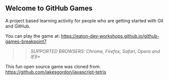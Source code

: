 ## Welcome to GitHub Games

A project based learning activity for people who are getting started with Git and GitHub.

You can play the game at:  https://eaton-dev-workshops.github.io/github-games-breakpoint7

>> _*SUPPORTED BROWSERS*: Chrome, Firefox, Safari, Opera and IE9+_

This fun open source game was cloned from: https://github.com/jakesgordon/javascript-tetris
